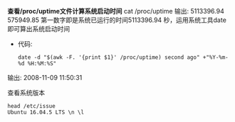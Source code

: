**查看/proc/uptime文件计算系统启动时间**
cat /proc/uptime
输出: 5113396.94 575949.85
第一数字即是系统已运行的时间5113396.94 秒，运用系统工具date即可算出系统启动时间

- 代码: 

  `date -d "$(awk -F. '{print $1}' /proc/uptime) second ago" +"%Y-%m-%d %H:%M:%S"`


输出: 2008-11-09 11:50:31



查看系统版本

```shell
head /etc/issue
Ubuntu 16.04.5 LTS \n \l

```




